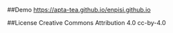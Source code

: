 ##Demo
https://apta-tea.github.io/enpisi.github.io

##License
Creative Commons Attribution 4.0 cc-by-4.0

